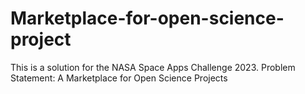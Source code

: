 # Marketplace-for-open-science-project
This is a solution for the NASA Space Apps Challenge 2023. Problem Statement: A Marketplace for Open Science Projects
